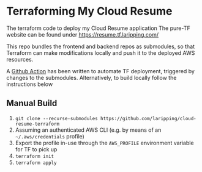 # Terraforming My Cloud Resume

The terraform code to deploy my Cloud Resume application
The pure-TF website can be found under https://resume.tf.laripping.com/ 

This repo bundles the frontend and backend repos as submodules, so that Terraform can make modifications locally and push it to the deployed AWS resources. 

A [Github Action](.github/workflows/tf-deploy.yml) has been written to automate TF deployment, triggered by changes to the submodules.  Alternatively, to build locally follow the instructions below

## Manual Build
 
1. `git clone --recurse-submodules https://github.com/laripping/cloud-resume-terraform`
2. Assuming an authenticated AWS CLI (e.g. by means of an `~/.aws/credentials` profile)
3. Export the profile in-use through the `AWS_PROFILE` environment variable for TF to pick up
4. `terraform init`
5. `terraform apply`